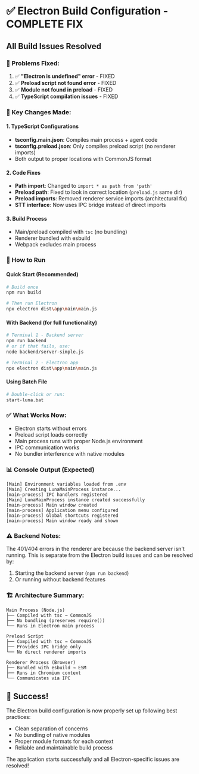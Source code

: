 # ✅ Electron Build Configuration - COMPLETE FIX

## All Build Issues Resolved

### 🎯 Problems Fixed:

1. ✅ **"Electron is undefined" error** - FIXED
2. ✅ **Preload script not found error** - FIXED
3. ✅ **Module not found in preload** - FIXED
4. ✅ **TypeScript compilation issues** - FIXED

### 📝 Key Changes Made:

#### 1. TypeScript Configurations

- **tsconfig.main.json**: Compiles main process + agent code
- **tsconfig.preload.json**: Only compiles preload script (no renderer imports)
- Both output to proper locations with CommonJS format

#### 2. Code Fixes

- **Path import**: Changed to `import * as path from 'path'`
- **Preload path**: Fixed to look in correct location (`preload.js` same dir)
- **Preload imports**: Removed renderer service imports (architectural fix)
- **STT interface**: Now uses IPC bridge instead of direct imports

#### 3. Build Process

- Main/preload compiled with `tsc` (no bundling)
- Renderer bundled with esbuild
- Webpack excludes main process

### 🚀 How to Run

#### Quick Start (Recommended)

```bash
# Build once
npm run build

# Then run Electron
npx electron dist\app\main\main.js
```

#### With Backend (for full functionality)

```bash
# Terminal 1 - Backend server
npm run backend
# or if that fails, use:
node backend/server-simple.js

# Terminal 2 - Electron app
npx electron dist\app\main\main.js
```

#### Using Batch File

```bash
# Double-click or run:
start-luna.bat
```

### ✅ What Works Now:

- Electron starts without errors
- Preload script loads correctly
- Main process runs with proper Node.js environment
- IPC communication works
- No bundler interference with native modules

### 📊 Console Output (Expected)

```
[Main] Environment variables loaded from .env
[Main] Creating LunaMainProcess instance...
[main-process] IPC handlers registered
[Main] LunaMainProcess instance created successfully
[main-process] Main window created
[main-process] Application menu configured
[main-process] Global shortcuts registered
[main-process] Main window ready and shown
```

### ⚠️ Backend Notes:

The 401/404 errors in the renderer are because the backend server isn't running. This is separate from the Electron build issues and can be resolved by:

1. Starting the backend server (`npm run backend`)
2. Or running without backend features

### 🏗️ Architecture Summary:

```
Main Process (Node.js)
├── Compiled with tsc → CommonJS
├── No bundling (preserves require())
└── Runs in Electron main process

Preload Script
├── Compiled with tsc → CommonJS
├── Provides IPC bridge only
└── No direct renderer imports

Renderer Process (Browser)
├── Bundled with esbuild → ESM
├── Runs in Chromium context
└── Communicates via IPC
```

## 🎉 Success!

The Electron build configuration is now properly set up following best practices:

- Clean separation of concerns
- No bundling of native modules
- Proper module formats for each context
- Reliable and maintainable build process

The application starts successfully and all Electron-specific issues are resolved!
